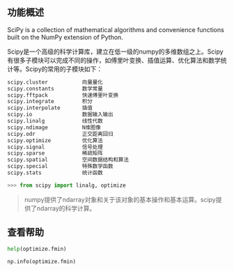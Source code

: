 ## 功能概述
SciPy is a collection of mathematical algorithms and convenience functions built on the NumPy extension of Python.

Scipy是一个高级的科学计算库，建立在低一级的numpy的多维数组之上。Scipy有很多子模块可以完成不同的操作，如傅里叶变换、插值运算、优化算法和数学统计等。Scipy的常用的子模块如下：
```py
scipy.cluster	        向量量化
scipy.constants	        数学常量
scipy.fftpack	        快速傅里叶变换
scipy.integrate	        积分
scipy.interpolate	    插值
scipy.io	            数据输入输出
scipy.linalg	        线性代数
scipy.ndimage	        N维图像
scipy.odr	            正交距离回归
scipy.optimize	        优化算法
scipy.signal	        信号处理
scipy.sparse	        稀疏矩阵
scipy.spatial	        空间数据结构和算法
scipy.special	        特殊数学函数
scipy.stats	            统计函数

>>> from scipy import linalg, optimize
```


> numpy提供了ndarray对象和关于该对象的基本操作和基本运算。scipy提供了ndarray的科学计算。


## 查看帮助

```py
help(optimize.fmin)

np.info(optimize.fmin)
```